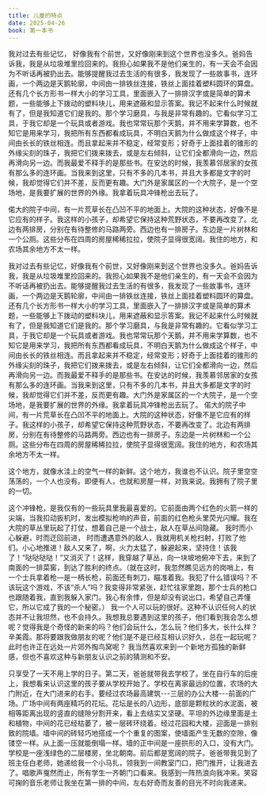 ```yaml
---
title: 儿童的特点
date: 2025-04-26
book: 第一本书
---
```

我对过去有些记忆， 好像我有个前世，又好像刚来到这个世界也没多久。爸妈告诉我，我是从垃圾堆里捡回来的。我担心如果我不是他们亲生的，有一天会不会因为不听话再被扔出去。能够提醒我过去生活的有很多，我发现了一些故事书，连环画，一个两边是天鹅轮廓，中间由一排铁丝连接，铁丝上面挂着塑料圆环的算盘。还有几个长方形书一样大小的学习工具，里面嵌入了一排排汉字或是简单的算术题，一些能够上下拨动的塑料块儿，用来遮蔽和显示答案。我记不起来什么时候就有了，但是我知道它们是我的。那个学习磨具，与我是非常有趣的。它看似学习工具，于我它却是一个玩具或者游戏。我也常常玩那个天鹅，并不用来学算数，也不知它是用来学习，我把所有东西都看成玩具，不明白天鹅为什么做成这个样子，中间由长长的铁丝相连。而且拿起来并不稳定，经常变形；好奇于上面挂着的锥形的外缘尖刻的珠子，我把它们拨来拨去，或是左右倾斜，让它们全都滑向一边，然后再滑向另一边。而我最爱不释手的是那些书。在安达的时候，我羡慕邻居家的女孩有那么多的连环画。当我来到这里，只有不多的几本书，并且大多都是文字的时候，我却觉得它们并不差，反而更有趣。大门外是家属区的一个大院子，是一个空场地，是我要扩展的世界的外缘。我拿着玩具冲锋枪出去玩了。

偌大的院子中间，有一片荒草长在凸凹不平的地面上。大院的这种状态，好像不是它应有的样子。我这样的小孩子，却希望它保持这种荒野状态，不要再改变了。北边有两排房，分别在有待整修的马路两旁。西边也有一排房子。东边是一片树林和一个公厕。这些分布在四周的房屋稀稀拉拉，使院子显得很宽阔。我住的地方，和农场其余地方不太一样。

我对过去有些记忆，好像我有个前世，又好像刚来到这个世界也没多久。爸妈告诉我，我是从垃圾堆里捡回来的。我担心如果我不是他们亲生的，有一天会不会因为不听话再被扔出去。能够提醒我过去生活的有很多，我发现了一些故事书，连环画，一个两边是天鹅轮廓，中间由一排铁丝连接，铁丝上面挂着塑料圆环的算盘。还有几个长方形书一样大小的学习工具，里面嵌入了一排排汉字或是简单的算术题，一些能够上下拨动的塑料块儿，用来遮蔽和显示答案。我记不起来什么时候就有了，但是我知道它们是我的。那个学习磨具，与我是非常有趣的。它看似学习工具，于我它却是一个玩具或者游戏。我也常常玩那个天鹅，并不用来学算数，也不知它是用来学习，我把所有东西都看成玩具，不明白天鹅为什么做成这个样子，中间由长长的铁丝相连。而且拿起来并不稳定，经常变形；好奇于上面挂着的锥形的外缘尖刻的珠子，我把它们拨来拨去，或是左右倾斜，让它们全都滑向一边，然后再滑向另一边。而我最爱不释手的是那些书。在安达的时候，我羡慕邻居家的女孩有那么多的连环画。当我来到这里，只有不多的几本书，并且大多都是文字的时候，我却觉得它们并不差，反而更有趣。大门外是家属区的一个大院子，是一个空场地，是我要扩展的世界的外缘。我拿着玩具冲锋枪出去玩了。
偌大的院子中间，有一片荒草长在凸凹不平的地面上。大院的这种状态，好像不是它应有的样子。我这样的小孩子，却希望它保持这种荒野状态，不要再改变了。北边有两排房，分别在有待整修的马路两旁。西边也有一排房子。东边是一片树林和一个公厕。这些分布在四周的房屋稀稀拉拉，使院子显得很宽阔。我住的地方，和农场其余地方不太一样。

这个地方，就像水洼上的空气一样的新鲜。这个地方，我谁也不认识。院子里空空荡荡的，一个人也没有。即便有人，也就和房屋一样，对我来说。我拥有了院子里的一切。

这个冲锋枪，是我仅有的一些玩具里我最喜爱的。它前面由两个红色的火箭一样的尖端，当我扣动扳机时，发出模拟枪响的声音，前面的红色枪头里荧光闪耀。我在大院的草丛里玩起了打仗，想着自己是一个战士，敌人在草丛间隐藏。 我时而小心躲避，时而迂回前进， 时而遭遇意外的敌人，我就用机关枪扫射，打败了他们。小心地推进！敌人又来了，啊，火力太猛了，躲避起来，坚持住！该我了！“哒哒哒哒！”又消灭了！这样，我穿越了草丛，向一块坡地俯冲下去，来到了南面的一排菜窖，到达了胜利的终点。（就在这时，我忽然瞧见远方的岗哨上，有一个士兵拿着枪—是一柄长枪，前面还有刺刀，瞄准着我。我犯了什么错误吗？不该玩这个游戏，不该“杀人”吗？我变得非常紧张，赶忙往家里跑，那个士兵的枪口也跟随着我，直到我躲入家门。我心有余悸，但是却没有说出口，希望自己弄懂它，所以它成了我的一个秘密。）
我一个人可以玩的很好。这种不认识任何人的状态并不让我坦然，也不会持久。我想我总要遇到这里的孩子，他们看到我会怎么想呢？觉得我是个奇怪的新来的吗？他们会玩什么，怎么玩？他们多大，长什么样？辛美霞。那将要跟我做朋友的呢？他们是不是已经互相认识好久，总在一起玩呢？此时也许正在远处一片郊外掏鸟窝呢？
我当然喜欢来到一个新地方孤独的新鲜感，但也不喜欢这种与新朋友认识之前的猜测和不安。

只享受了一天不用上学的日子。第二天，爸爸就带我去学校了。坐在自行车的后座上，我想看来认识这里的孩子要从学校开始了。学校在离家最远的位置，农场的大门附近，在大门进来的右手。要经过农场最高建筑---三层的办公大楼---前面的广场。广场中间有两座精巧的花坛。花坛是长的八边形，底部是颗粒状的水泥面，被相等距离出现的竖直的缝隙分割开来，看上去结实又坚硬。平坦的外边缘里面是土和植物，中间的花已经枯萎了，被一层砖环绕着。经过花园和大楼，迎面是一排别致的院墙。墙中间的砖轻巧地搭成一个个重复的图案，使墙面产生无数的空隙，像镂空一样。从上面一压就能倒塌一样。墙的正中间是一座拱形的入口，没有大门。学校是一座浅绿色的二层楼房，坐北朝南。前后都是宽阔的院子。爸爸带我见到了班主任白老师，她递给我一个小马扎，领我到一间教室门口，把门推开，让我进去了。唱歌声戛然而止，所有学生一齐朝门口看来。我感到一阵热浪向我冲来。笑容可掬的音乐老师让我坐在第一排的中间，左右好奇而友善的目光不时向我递来。




